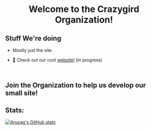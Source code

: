 <h1 align="center">Welcome to the Crazygird Organization! 
</h1>

## Stuff We're doing

- Mostly just the site.

- 🚧 Check out our cool [website!](https://crazygird.github.io) (in progress)

<br>
  
<h2 > Join the Organization to help us develop our small site!

</h2>


## Stats:

[![Anurag's GitHub stats](https://github-readme-stats.vercel.app/api?username=Crazygird-Organization)](https://github.com/anuraghazra/github-readme-stats)
